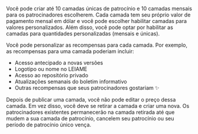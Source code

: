 Você pode criar até 10 camadas únicas de patrocínio e 10 camadas mensais para os patrocinadores escolherem. Cada camada tem seu próprio valor de pagamento mensal em dólar e você pode escolher habilitar camadas para valores personalizados. Além disso, você pode optar por habilitar as camadas para quantidades personalizadas (mensais e únicas).

Você pode personalizar as recompensas para cada camada. Por exemplo, as recompensas para uma camada poderiam incluir:
- Acesso antecipado a novas versões
- Logotipo ou nome no LEIAME
- Acesso ao repositório privado
- Atualizações semanais do boletim informativo
- Outras recompensas que seus patrocinadores gostariam ✨

Depois de publicar uma camada, você não pode editar o preço dessa camada. Em vez disso, você deve se retirar a camada e criar uma nova. Os patrocinadores existentes permanecerão na camada retirada até que mudem a sua camada de patrocínio, cancelem seu patrocínio ou seu período de patrocínio único vença.
